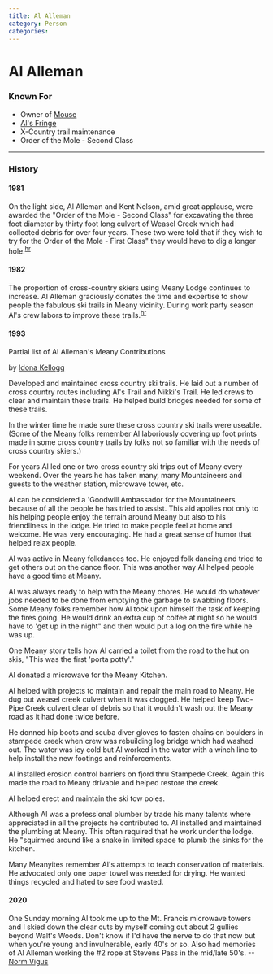 ```yaml
---
title: Al Alleman
category: Person
categories:
---
```

# Al Alleman
### Known For
- Owner of [Mouse](/Machine/Mouse)
- [Al's Fringe](/Run/Al's-Fringe)
- X-Country trail maintenance
- Order of the Mole - Second Class

---
### History
#### 1981

On the light side, Al Alleman and Kent Nelson, amid great applause, were awarded the "Order of the Mole - Second Class" for excavating the three foot diameter by thirty foot long culvert of Weasel Creek which had collected debris for over four years. These two were told that if they wish to try for the Order of the Mole - First Class" they would have to dig a longer hole.<sup>[hr][]</sup>

#### 1982

The proportion of cross-country skiers using Meany Lodge continues to increase. Al Alleman graciously donates the time and expertise to show people the fabulous ski trails in Meany vicinity. During work party season Al's crew labors to improve these trails.<sup>[hr][]</sup>

#### 1993

Partial list of Al Alleman's Meany Contributions

by [Idona Kellogg](/Person/Idona-Kellogg)

Developed and maintained cross country ski trails. He laid out a number of cross country routes including Al's Trail and Nikki's Trail. He led crews to clear and maintain these trails. He helped build bridges needed for some of these trails.

In the winter time he made sure these cross country ski trails were useable. (Some of the Meany folks remember Al laboriously covering up foot prints made in some cross country trails by folks not so familiar with the needs of cross country skiers.)

For years Al led one or two cross country ski trips out of Meany every weekend. Over the years he has taken many, many Mountaineers and guests to the weather station, microwave tower, etc.

Al can be considered a 'Goodwill Ambassador for the Mountaineers because of all the people he has tried to assist. This aid applies not only to his helping people enjoy the terrain around Meany but also to his friendliness in the lodge. He tried to make people feel at home and welcome. He was very encouraging. He had a great sense of humor that helped relax people.

Al was active in Meany folkdances too. He enjoyed folk dancing and tried to get others out on the dance floor. This was another way Al helped people have a good time at Meany.

Al was always ready to help with the Meany chores. He would do whatever jobs needed to be done from emptying the garbage to swabbing floors. Some Meany folks remember how Al took upon himself the task of keeping the fires going. He would drink an extra cup of colfee at night so he would have to 'get up in the night" and then would put a log on the fire while he was up.

One Meany story tells how Al carried a toilet from the road to the hut on skis, "This was the first 'porta potty'."

Al donated a microwave for the Meany Kitchen.

Al helped with projects to maintain and repair the main road to Meany. He dug out weasel creek culvert when it was clogged. He helped keep Two-Pipe Creek culvert clear of debris so that it wouldn't wash out the Meany road as it had done twice before.

He donned hip boots and scuba diver gloves to fasten chains on boulders in stampede creek when crew was rebuilding log bridge which had washed out. The water was icy cold but Al worked in the water with a winch line to help install the new footings and reinforcements.

Al installed erosion control barriers on fjord thru Stampede Creek. Again this made the road to Meany drivable and helped restore the creek.

Al helped erect and maintain the ski tow poles.

Although Al was a professional plumber by trade his many talents where appreciated in all the projects he contributed to. Al installed and maintained the plumbing at Meany. This often required that he work under the lodge. He "squirmed around like a snake in limited space to plumb the sinks for the kitchen.

Many Meanyites remember Al's attempts to teach conservation of materials. He advocated only one paper towel was needed for drying. He wanted things recycled and hated to see food wasted.


#### 2020

One Sunday morning Al took me up to the Mt. Francis microwave towers and I skied down the clear cuts by myself coming out about 2 gullies beyond Walt's Woods. Don't know if I'd have the nerve to do that now but when you're young and invulnerable, early 40's or so. Also had memories of Al Alleman working the #2 rope at Stevens Pass in the mid/late 50's. --[Norm Vigus](/Person/Norm-Vigus)

[hr]: /History/Reports "Meany History Reports, by Idona Kellogg"

